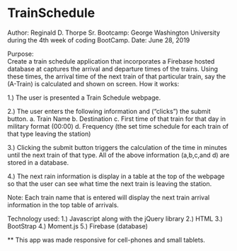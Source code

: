 # TrainSchedule

Author: Reginald D. Thorpe Sr.
Bootcamp: George Washington University during the 4th week of coding BootCamp.
Date: June 28, 2019


Purpose:  
Create a train schedule application that incorporates a Firebase hosted database at captures the arrival and departure times of the trains. Using these times, the arrival time of the next train of that particular train, say the (A-Train) is calculated and shown on screen. 
How it works:

1.)	The user is presented a Train Schedule webpage.

2.)	The user enters the following information and (“clicks”) the submit button.
    a.	Train Name
    b.	Destination
    c.	First time of that train for that day in military format (00:00)
    d.	Frequency (the set time schedule for each train of that type leaving the station)
    
3.)	Clicking the submit button triggers the calculation of the time in minutes until the next train of that type. All of the above information (a,b,c,and d) are stored in a database.

4.)	The next rain information is display in a table at the top of the webpage so that the user can see what time the next train is leaving the station. 

Note: Each train name that is entered will display the next train arrival information in the top table of arrivals.

Technology used:
1.)	Javascript along with the jQuery library
2.)	HTML
3.)	BootStrap
4.)	Moment.js
5.)	Firebase (database)

** This app was made responsive for cell-phones and small tablets.


